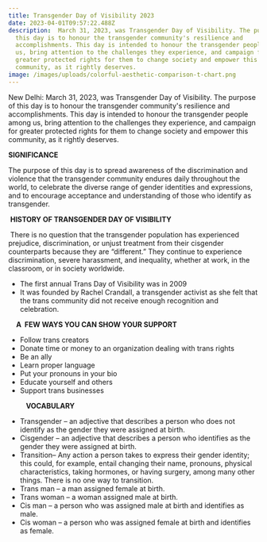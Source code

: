 ```yaml
---
title: Transgender Day of Visibility 2023
date: 2023-04-01T09:57:22.488Z
description:  March 31, 2023, was Transgender Day of Visibility. The purpose of
  this day is to honour the transgender community's resilience and
  accomplishments. This day is intended to honour the transgender people among
  us, bring attention to the challenges they experience, and campaign for
  greater protected rights for them to change society and empower this
  community, as it rightly deserves.
image: /images/uploads/colorful-aesthetic-comparison-t-chart.png
---
```

New Delhi: March 31, 2023, was Transgender Day of Visibility. The purpose of this day is to honour the transgender community's resilience and accomplishments. This day is intended to honour the transgender people among us, bring attention to the challenges they experience, and campaign for greater protected rights for them to change society and empower this community, as it rightly deserves.

**S﻿IGNIFICANCE**                 

 The purpose of this day is to spread awareness of the discrimination and violence that the transgender community endures daily throughout the world, to celebrate the diverse range of gender identities and expressions, and to encourage acceptance and understanding of those who identify as transgender.

 **HISTORY OF TRANSGENDER DAY OF VISIBILITY**

 There is no question that the transgender population has experienced prejudice, discrimination, or unjust treatment from their cisgender counterparts because they are “different.” They continue to experience discrimination, severe harassment, and inequality, whether at work, in the classroom, or in society worldwide.

* The first annual Trans Day of Visibility was in 2009
* It was founded by Rachel Crandall, a transgender activist as she felt that the trans community did not receive enough recognition and celebration.

    **A  FEW WAYS YOU CAN SHOW YOUR SUPPORT**

* Follow trans creators
* Donate time or money to an organization dealing with trans rights
* Be an ally
* Learn proper language 
* Put your pronouns in your bio
* Educate yourself and others
* Support trans businesses 

         **VOCABULARY** 

* ‍Transgender – an adjective that describes a person who does not identify as the gender they were assigned at birth.
* Cisgender – an adjective that describes a person who identifies as the gender they were assigned at birth.
* ‍Transition– Any action a person takes to express their gender identity; this could, for example, entail changing their name, pronouns, physical characteristics, taking hormones, or having surgery, among many other things. There is no one way to transition. 
* Trans man – a man assigned female at birth.
* Trans woman – a woman assigned male at birth.
* Cis man – a person who was assigned male at birth and identifies as male.‍
* Cis woman – a person who was assigned female at birth and identifies as female.